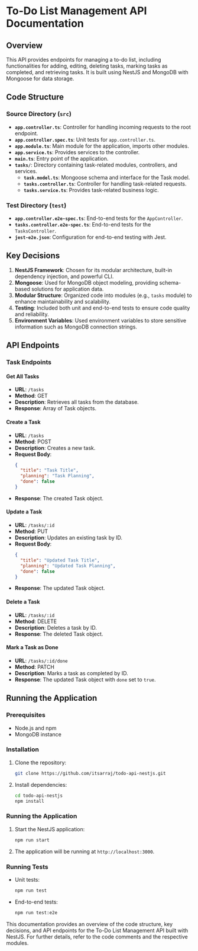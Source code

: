 # To-Do List Management API Documentation

## Overview

This API provides endpoints for managing a to-do list, including functionalities for adding, editing, deleting tasks, marking tasks as completed, and retrieving tasks. It is built using NestJS and MongoDB with Mongoose for data storage.

## Code Structure

### Source Directory (`src`)
- __`app.controller.ts`__: Controller for handling incoming requests to the root endpoint.
- __`app.controller.spec.ts`__: Unit tests for `app.controller.ts`.
- __`app.module.ts`__: Main module for the application, imports other modules.
- __`app.service.ts`__: Provides services to the controller.
- __`main.ts`__: Entry point of the application.
- __`tasks/`__: Directory containing task-related modules, controllers, and services.
  - __`task.model.ts`__: Mongoose schema and interface for the Task model.
  - __`tasks.controller.ts`__: Controller for handling task-related requests.
  - __`tasks.service.ts`__: Provides task-related business logic.

### Test Directory (`test`)
- __`app.controller.e2e-spec.ts`__: End-to-end tests for the `AppController`.
- __`tasks.controller.e2e-spec.ts`__: End-to-end tests for the `TasksController`.
- __`jest-e2e.json`__: Configuration for end-to-end testing with Jest.

## Key Decisions

1. __NestJS Framework__: Chosen for its modular architecture, built-in dependency injection, and powerful CLI.
2. __Mongoose__: Used for MongoDB object modeling, providing schema-based solutions for application data.
3. __Modular Structure__: Organized code into modules (e.g., `tasks` module) to enhance maintainability and scalability.
4. __Testing__: Included both unit and end-to-end tests to ensure code quality and reliability.
5. __Environment Variables__: Used environment variables to store sensitive information such as MongoDB connection strings.

## API Endpoints

### Task Endpoints

#### Get All Tasks
- __URL__: `/tasks`
- __Method__: GET
- __Description__: Retrieves all tasks from the database.
- __Response__: Array of Task objects.

#### Create a Task
- __URL__: `/tasks`
- __Method__: POST
- __Description__: Creates a new task.
- __Request Body__:
  ```json
  {
    "title": "Task Title",
    "planning": "Task Planning",
    "done": false
  }
  ```
- __Response__: The created Task object.

#### Update a Task
- __URL__: `/tasks/:id`
- __Method__: PUT
- __Description__: Updates an existing task by ID.
- __Request Body__:
  ```json
  {
    "title": "Updated Task Title",
    "planning": "Updated Task Planning",
    "done": false
  }
  ```
- __Response__: The updated Task object.

#### Delete a Task
- __URL__: `/tasks/:id`
- __Method__: DELETE
- __Description__: Deletes a task by ID.
- __Response__: The deleted Task object.

#### Mark a Task as Done
- __URL__: `/tasks/:id/done`
- __Method__: PATCH
- __Description__: Marks a task as completed by ID.
- __Response__: The updated Task object with `done` set to `true`.

## Running the Application

### Prerequisites
- Node.js and npm
- MongoDB instance

### Installation
1. Clone the repository:
   ```bash
   git clone https://github.com/itsarraj/todo-api-nestjs.git
   ```
2. Install dependencies:
   ```bash
   cd todo-api-nestjs
   npm install
   ```

### Running the Application
1. Start the NestJS application:
   ```bash
   npm run start
   ```
2. The application will be running at `http://localhost:3000`.

### Running Tests
- Unit tests:
  ```bash
  npm run test
  ```
- End-to-end tests:
  ```bash
  npm run test:e2e
  ```

This documentation provides an overview of the code structure, key decisions, and API endpoints for the To-Do List Management API built with NestJS. For further details, refer to the code comments and the respective modules.